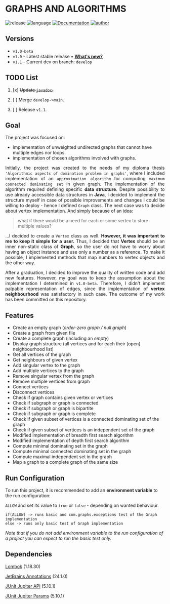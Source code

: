 
# GRAPHS AND ALGORITHMS

![release](https://img.shields.io/badge/release-v1.0-brightgreen.svg)
![language](https://img.shields.io/badge/language-Java%2014-yellow.svg)
[![Documentation](https://img.shields.io/badge/javadoc-Read-orange.svg)](https://lucasmalara.github.io/graphs-and-algorithms/)
[![author](https://img.shields.io/badge/author-lucasmalara-blue.svg)](https://github.com/lucasmalara)

## Versions

- `v1.0-beta`
- `v1.0` - Latest stable release &bull; [**What's new?**](https://github.com/lucasmalara/graphs-and-algorithms/releases/tag/v1.0)
- `v1.1` - Current dev on branch: `develop`

## TODO List

1. [x] ~~Update `javadoc`.~~

2. [ ] Merge `develop->main`.

3. [ ] Release `v1.1`.

## Goal

The project was focused on:

- implementation of unweighted undirected graphs that cannot have multiple edges nor loops.
- implementation of chosen algorithms involved with graphs.

<p align="justify">
    Initially, the project was created to the needs of my diploma thesis 
    <code>'Algorithmic aspects of domination problem in graphs'</code>, where I included implementation of an 
    <code>approximation algorithm</code> for computing <code>maximum connected dominating set</code> in given graph.
    The implementation of the algorithm required defining specific <b>data structure</b>. Despite possibility to use already 
    accessible data structures in <b>Java</b>, I decided to implement the structure myself in case of possible improvements 
    and changes I could be willing to deploy - hence I defined <code>Graph</code> class.
    The next case was to decide about vertex implementation. And simply because of an idea:
</p>

<blockquote>what if there would be a need for each or some vertex to store multiple values?</blockquote>

<p align="justify">
    ...I decided to create a <code>Vertex</code> class as well. <b>However, it was important to me to keep it simple for a user.</b> 
    Thus, I decided that <b>Vertex</b> should be an inner non-static class of <b>Graph</b>, so the user do not have to worry about 
    having an object instance and use only a number as a reference. To make it possible, I implemented methods that map numbers to 
    vertex objects and the other way.
</p>

<p align="justify">
    After a graduation, I decided to improve the quality of written code and add new features. However, my goal was to keep
    the assumption about the implementation I determined in <code>v1.0-beta</code>. Therefore, I didn't implement palpable 
    representation of edges, since the implementation of <b>vertex neighbourhood</b> was satisfactory in such case. 
    The outcome of my work has been committed on this repository.
</p>


## Features

- Create an empty graph (_order-zero graph / null graph_)
- Create a graph from given file
- Create a complete graph (including an _empty_)
- Display graph structure (all vertices and for each their [open] neighbourhood list)
- Get all vertices of the  graph
- Get neighbours of given vertex
- Add singular vertex to the graph
- Add multiple vertices to the graph
- Remove singular vertex from the graph
- Remove multiple vertices from graph
- Connect vertices
- Disconnect vertices
- Check if graph contains given vertex or vertices
- Check if subgraph or graph is connected
- Check if subgraph or graph is bipartite
- Check if subgraph or graph is complete
- Check if given subset of vertices is a connected dominating set of the graph
- Check if given subset of vertices is an independent set of the graph
- Modified implementation of breadth first search algorithm
- Modified implementation of depth first search algorithm
- Compute minimal dominating set in the graph
- Compute minimal connected dominating set in the graph
- Compute maximal independent set in the graph
- Map a graph to a complete graph of the same size

## Run Configuration

To run this project, it is recommended to add an **environment variable** to the run configuration:

`ALLOW`
and set its value to `true` or `false` - depending on wanted behaviour.

```
if(ALLOW) -> runs basic and com.graphs.exceptions test of the Graph implementation
else -> runs only basic test of Graph implementation
```

_Note that if you do not add environment variable to the run configuration of a project you can expect to run the basic test only._

## Dependencies

[Lombok](https://projectlombok.org/) (1.18.30)

[JetBrains Annotations](https://www.jetbrains.com/help/idea/annotating-source-code.html) (24.1.0)

[JUnit Jupiter API](https://junit.org/junit5/docs/5.10.1/api/org.junit.jupiter.api/module-summary.html) (5.10.1)

[JUnit Jupiter Params](https://junit.org/junit5/docs/5.10.1/api/org.junit.jupiter.params/module-summary.html) (5.10.1)
